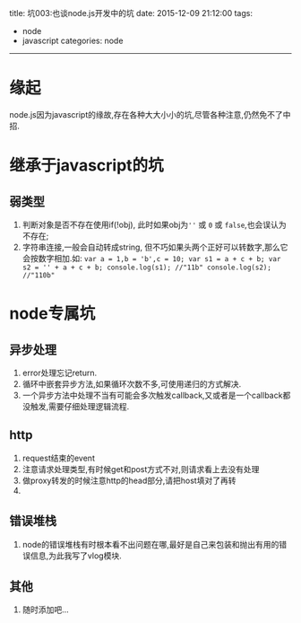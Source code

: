 title: 坑003:也谈node.js开发中的坑
date: 2015-12-09 21:12:00
tags:
- node
- javascript
categories: node
---
# 缘起
node.js因为javascript的缘故,存在各种大大小小的坑,尽管各种注意,仍然免不了中招.

# 继承于javascript的坑
## 弱类型
  1. 判断对象是否不存在使用if(!obj), 此时如果obj为`''` 或 `0` 或 `false`,也会误认为不存在;
  2. 字符串连接,一般会自动转成string, 但不巧如果头两个正好可以转数字,那么它会按数字相加.如:
    ```
    var a = 1,b = 'b',c = 10;
    var s1 = a + c + b;
    var s2 = '' + a + c + b;
    console.log(s1); //"11b"
    console.log(s2); //"110b"
    ```

<!-- more -->

# node专属坑
## 异步处理
  1. error处理忘记return.
  2. 循环中嵌套异步方法,如果循环次数不多,可使用递归的方式解决.
  3. 一个异步方法中处理不当有可能会多次触发callback,又或者是一个callback都没触发,需要仔细处理逻辑流程.
## http
  1. request结束的event
  2. 注意请求处理类型,有时候get和post方式不对,则请求看上去没有处理
  3. 做proxy转发的时候注意http的head部分,请把host填对了再转
  4.
## 错误堆栈
  1. node的错误堆栈有时根本看不出问题在哪,最好是自己来包装和抛出有用的错误信息,为此我写了vlog模块.
## 其他
  1. 随时添加吧...


